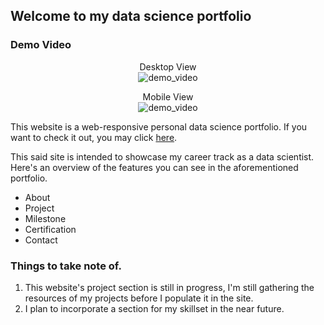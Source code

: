 ## Welcome to my data science portfolio

### Demo Video

<p align="center">
    Desktop View
    <br>
    <img src="https://github.com/vincelander/vincelander.github.io/blob/main/img/demo-desktop.gif" alt="demo_video" />
</p>

<p align="center">
    Mobile View
    <br>
    <img src="https://github.com/vincelander/vincelander.github.io/blob/main/img/demo-mobile.gif" alt="demo_video" />
</p>

This website is a web-responsive personal data science portfolio. If you want to check it out, you may click [here](https://vincelander.github.io/).

This said site is intended to showcase my career track as a data scientist. Here's an overview of the features you can see in the aforementioned portfolio.

- About
- Project
- Milestone
- Certification
- Contact

### Things to take note of.

1. This website's project section is still in progress, I'm still gathering the resources of my projects before I populate it in the site. 
2. I plan to incorporate a section for my skillset in the near future.